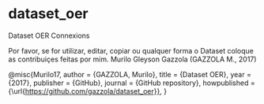 # dataset_oer
Dataset OER Connexions

Por favor, se for utilizar, editar, copiar ou qualquer forma o Dataset coloque as contribuiçes feitas por mim.
Murilo Gleyson Gazzola (GAZZOLA M., 2017)

@misc{Murilo17,
  author = {GAZZOLA, Murilo},
  title = {Dataset OER},
  year = {2017},
  publisher = {GitHub},
  journal = {GitHub repository},
  howpublished = {\url{https://github.com/gazzola/dataset_oer}},
}
